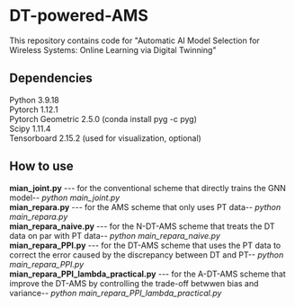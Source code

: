 # DT-powered-AMS
This repository contains code for "Automatic AI Model Selection for Wireless Systems: Online Learning via Digital Twinning"  
## Dependencies
Python 3.9.18  
Pytorch 1.12.1  
Pytorch Geometric 2.5.0 (conda install pyg -c pyg)  
Scipy 1.11.4  
Tensorboard 2.15.2 (used for visualization, optional)  
## How to use
**mian_joint.py** --- for the conventional scheme that directly trains the GNN model-- *python main_joint.py*  
**mian_repara.py** --- for the AMS scheme that only uses PT data-- *python main_repara.py*  
**mian_repara_naive.py** --- for the N-DT-AMS scheme that treats the DT data on par with PT data-- *python main_repara_naive.py*  
**mian_repara_PPI.py** --- for the DT-AMS scheme that uses the PT data to correct the error caused by the discrepancy between DT and PT-- *python main_repara_PPI.py*   
**mian_repara_PPI_lambda_practical.py** --- for the A-DT-AMS scheme that improve the DT-AMS by controlling the trade-off betwwen bias and variance-- *python main_repara_PPI_lambda_practical.py* 
